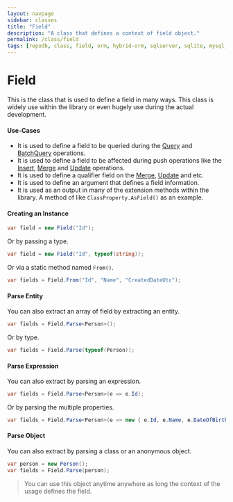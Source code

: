 ```yaml
---
layout: navpage
sidebar: classes
title: "Field"
description: "A class that defines a context of field object."
permalink: /class/field
tags: [repodb, class, field, orm, hybrid-orm, sqlserver, sqlite, mysql, postgresql]
---
```


# Field

This is the class that is used to define a field in many ways. This class is widely use within the library or even hugely use during the actual development.

#### Use-Cases

- It is used to define a field to be queried during the [Query](/operation/query) and [BatchQuery](/operation/batchquery) operations.
- It is used to define a field to be affected during push operations like the [Insert](/operation/insert), [Merge](/operation/merge) and [Update](/operation/update) operations.
- It is used to define a qualifier field on the [Merge](/operation/merge), [Update](/operation/update) and etc.
- It is used to define an argument that defines a field information.
- It is used as an output in many of the extension methods within the library. A method of like `ClassProperty.AsField()` as an example.

#### Creating an Instance

```csharp
var field = new Field("Id");
```

Or by passing a type.

```csharp
var field = new Field("Id", typeof(string));
```

Or via a static method named `From()`.

```csharp
var fields = Field.From("Id", "Name", "CreatedDateUtc");
```

#### Parse Entity

You can also extract an array of field by extracting an entity.

```csharp
var fields = Field.Parse<Person>();
```

Or by type.

```csharp
var fields = Field.Parse(typeof(Person));
```

#### Parse Expression

You can also extract by parsing an expression.

```csharp
var fields = Field.Parse<Person>(e => e.Id);
```

Or by parsing the multiple properties.

```csharp
var fields = Field.Parse<Person>(e => new { e.Id, e.Name, e.DateOfBirth });
```

#### Parse Object

You can also extract by parsing a class or an anonymous object.

```csharp
var person = new Person();
var fields = Field.Parse(person);
```

> You can use this object anytime anywhere as long the context of the usage defines the field.
